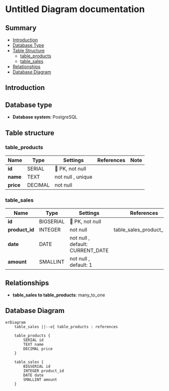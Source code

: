 ﻿# Untitled Diagram documentation

## Summary

- [Introduction](#introduction)
- [Database Type](#database-type)
- [Table Structure](#table-structure)
    - [table_products](#table_products)
    - [table_sales](#table_sales)
- [Relationships](#relationships)
- [Database Diagram](#database-Diagram)

## Introduction

## Database type

- **Database system:** PostgreSQL

## Table structure

### table_products

| Name      | Type    | Settings          | References | Note |
|-----------|---------|-------------------|------------|------|
| **id**    | SERIAL  | 🔑 PK, not null   |            |      |
| **name**  | TEXT    | not null , unique |            |      |
| **price** | DECIMAL | not null          |            |      | 

### table_sales

| Name           | Type      | Settings                         | References                | Note |
|----------------|-----------|----------------------------------|---------------------------|------|
| **id**         | BIGSERIAL | 🔑 PK, not null                  |                           |      |
| **product_id** | INTEGER   | not null                         | table_sales_product_id_fk |      |
| **date**       | DATE      | not null , default: CURRENT_DATE |                           |      |
| **amount**     | SMALLINT  | not null , default: 1            |                           |      | 

## Relationships

- **table_sales to table_products**: many_to_one

## Database Diagram

```mermaid
erDiagram
	table_sales ||--o{ table_products : references

	table_products {
		SERIAL id
		TEXT name
		DECIMAL price
	}

	table_sales {
		BIGSERIAL id
		INTEGER product_id
		DATE date
		SMALLINT amount
	}
```
